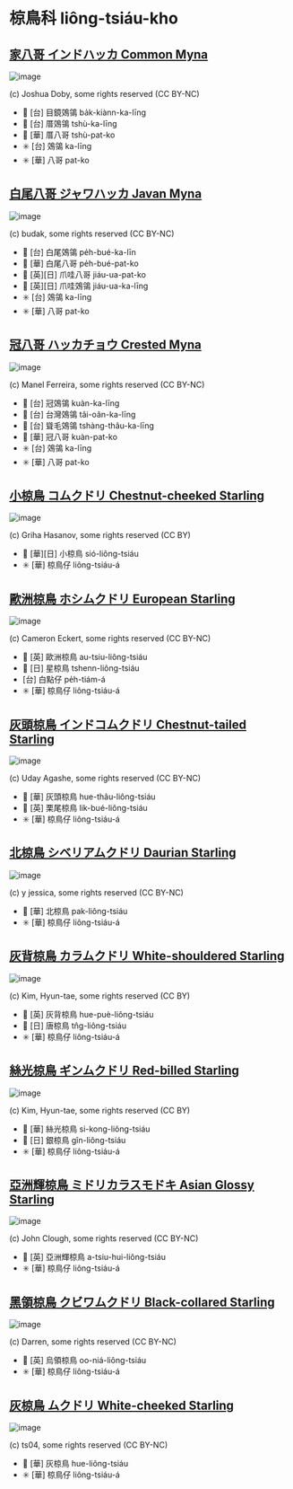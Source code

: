 # 椋鳥科 liông-tsiáu-kho

## [家八哥 インドハッカ Common Myna](https://ebird.org/species/commyn)

![image](https://inaturalist-open-data.s3.amazonaws.com/photos/40176800/medium.jpeg)

(c) Joshua Doby, some rights reserved (CC BY-NC)

- 🎯 [台] 目鏡鵁鴒 ba̍k-kiànn-ka-līng
- 🎯 [台] 厝鵁鴒 tshù-ka-līng
- 🎯 [華] 厝八哥 tshù-pat-ko
- ✳️ [台] 鵁鴒 ka-līng
- ✳️ [華] 八哥 pat-ko

## [白尾八哥 ジャワハッカ Javan Myna](https://ebird.org/species/whvmyn)

![image](https://inaturalist-open-data.s3.amazonaws.com/photos/6931082/medium.jpg)

(c) budak, some rights reserved (CC BY-NC)

- 🎯 [台] 白尾鵁鴒 pe̍h-bué-ka-līn
- 🎯 [華] 白尾八哥 pe̍h-bué-pat-ko
- 🎯 [英][日] 爪哇八哥 jiáu-ua-pat-ko
- 🎯 [英][日] 爪哇鵁鴒 jiáu-ua-ka-līng
- ✳️ [台] 鵁鴒 ka-līng
- ✳️ [華] 八哥 pat-ko

## [冠八哥 ハッカチョウ Crested Myna](https://ebird.org/species/cremyn)

![image](https://inaturalist-open-data.s3.amazonaws.com/photos/126315754/medium.jpeg)

(c) Manel Ferreira, some rights reserved (CC BY-NC)

- 🎯 [台] 冠鵁鴒 kuàn-ka-līng
- 🎯 [台] 台灣鵁鴒 tâi-oân-ka-līng
- 🎯 [台] 聳毛鵁鴒 tshàng-thâu-ka-līng
- 🎯 [華] 冠八哥 kuàn-pat-ko
- ✳️ [台] 鵁鴒 ka-līng
- ✳️ [華] 八哥 pat-ko

## [小椋鳥 コムクドリ Chestnut-cheeked Starling](https://ebird.org/species/chcsta1)

![image](https://inaturalist-open-data.s3.amazonaws.com/photos/135435728/medium.jpg)

(c) Griha Hasanov, some rights reserved (CC BY)

- 🎯 [華][日] 小椋鳥 sió-liông-tsiáu
- ✳️ [華] 椋鳥仔 liông-tsiáu-á

## [歐洲椋鳥 ホシムクドリ European Starling](https://ebird.org/species/eursta)

![image](https://inaturalist-open-data.s3.amazonaws.com/photos/112860960/medium.jpg)

(c) Cameron Eckert, some rights reserved (CC BY-NC)

- 🎯 [英] 歐洲椋鳥 au-tsiu-liông-tsiáu
- 🎯 [日] 星椋鳥 tshenn-liông-tsiáu
- [台] 白點仔 pe̍h-tiám-á
- ✳️ [華] 椋鳥仔 liông-tsiáu-á

## [灰頭椋鳥 インドコムクドリ Chestnut-tailed Starling](https://ebird.org/species/chtsta2)

![image](https://inaturalist-open-data.s3.amazonaws.com/photos/89729965/medium.jpg)

(c) Uday Agashe, some rights reserved (CC BY-NC)

- 🎯 [華] 灰頭椋鳥 hue-thâu-liông-tsiáu
- 🎯 [英] 栗尾椋鳥 lik-bué-liông-tsiáu
- ✳️ [華] 椋鳥仔 liông-tsiáu-á

## [北椋鳥 シベリアムクドリ Daurian Starling](https://ebird.org/species/dausta1)

![image](https://inaturalist-open-data.s3.amazonaws.com/photos/179215594/medium.jpeg)

(c) y jessica, some rights reserved (CC BY-NC)

- 🎯 [華] 北椋鳥 pak-liông-tsiáu
- ✳️ [華] 椋鳥仔 liông-tsiáu-á

## [灰背椋鳥 カラムクドリ White-shouldered Starling](https://ebird.org/species/whssta2)

![image](https://inaturalist-open-data.s3.amazonaws.com/photos/2781305/medium.jpg)

(c) Kim, Hyun-tae, some rights reserved (CC BY)

- 🎯 [英] 灰背椋鳥 hue-puè-liông-tsiáu
- 🎯 [日] 唐椋鳥 tn̂g-liông-tsiáu
- ✳️ [華] 椋鳥仔 liông-tsiáu-á

## [絲光椋鳥 ギンムクドリ Red-billed Starling](https://ebird.org/species/rebsta1)

![image](https://inaturalist-open-data.s3.amazonaws.com/photos/2722579/medium.jpg)

(c) Kim, Hyun-tae, some rights reserved (CC BY)

- 🎯 [華] 絲光椋鳥 si-kong-liông-tsiáu
- 🎯 [日] 銀椋鳥 gîn-liông-tsiáu
- ✳️ [華] 椋鳥仔 liông-tsiáu-á

## [亞洲輝椋鳥 ミドリカラスモドキ Asian Glossy Starling](https://ebird.org/species/asgsta1)

![image](https://inaturalist-open-data.s3.amazonaws.com/photos/59310977/medium.jpg)

(c) John Clough, some rights reserved (CC BY-NC)

- 🎯 [英] 亞洲輝椋鳥 a-tsiu-hui-liông-tsiáu
- ✳️ [華] 椋鳥仔 liông-tsiáu-á

## [黑領椋鳥 クビワムクドリ Black-collared Starling](https://ebird.org/species/bkcsta1)

![image](https://inaturalist-open-data.s3.amazonaws.com/photos/146525/medium.jpg)

(c) Darren, some rights reserved (CC BY-NC)

- 🎯 [英] 烏領椋鳥 oo-niá-liông-tsiáu
- ✳️ [華] 椋鳥仔 liông-tsiáu-á

## [灰椋鳥 ムクドリ White-cheeked Starling](https://ebird.org/species/whcsta1)

![image](https://inaturalist-open-data.s3.amazonaws.com/photos/151623881/medium.jpg)

(c) ts04, some rights reserved (CC BY-NC)

- 🎯 [華] 灰椋鳥 hue-liông-tsiáu
- ✳️ [華] 椋鳥仔 liông-tsiáu-á